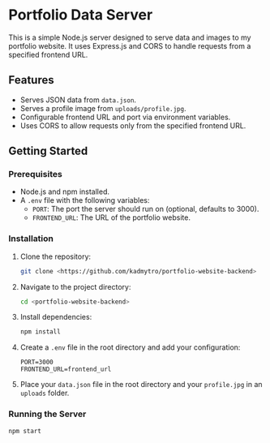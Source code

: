 # Portfolio Data Server

This is a simple Node.js server designed to serve data and images to my portfolio website. It uses Express.js and CORS to handle requests from a specified frontend URL.

## Features

- Serves JSON data from `data.json`.
- Serves a profile image from `uploads/profile.jpg`.
- Configurable frontend URL and port via environment variables.
- Uses CORS to allow requests only from the specified frontend URL.

## Getting Started

### Prerequisites

- Node.js and npm installed.
- A `.env` file with the following variables:
  - `PORT`: The port the server should run on (optional, defaults to 3000).
  - `FRONTEND_URL`: The URL of the portfolio website.

### Installation

1.  Clone the repository:

    ```bash
    git clone <https://github.com/kadmytro/portfolio-website-backend>
    ```

2.  Navigate to the project directory:

    ```bash
    cd <portfolio-website-backend>
    ```

3.  Install dependencies:

    ```bash
    npm install
    ```

4.  Create a `.env` file in the root directory and add your configuration:

    ```
    PORT=3000
    FRONTEND_URL=frontend_url
    ```

5.  Place your `data.json` file in the root directory and your `profile.jpg` in an `uploads` folder.

### Running the Server

```bash
npm start
```
